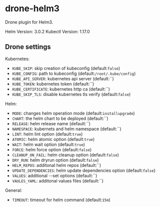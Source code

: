 # drone-helm3

Drone plugin for Helm3.

Helm Version: 3.0.2
Kubectl Version: 1.17.0

## Drone settings

Kubernetes:

* `KUBE_SKIP`: skip creation of kubeconfig (default:`false`)
* `KUBE_CONFIG`: path to kubeconfig (default:`/root/.kube/config`)
* `KUBE_API_SERVER`: kubernetes api server (default:``)
* `KUBE_TOKEN`: kubernetes token (default:``)
* `KUBE_CERTIFICATE`: kubernetes http ca (default:``)
* `KUBE_SKIP_TLS`: disable kubernetes tls verify (default:`false`)


Helm:

* `MODE`: changes helm operation mode (default:`installupgrade`)
* `CHART`: the helm chart to be deployed (default:``)
* `RELEASE`: helm release name (default:``)
* `NAMESPACE`: kubernets and helm namespace (default:``)
* `LINT`: helm lint option (default:`true`)
* `ATOMIC`: helm atomic option (default:`true`)
* `WAIT`: helm wait option (default:`true`)
* `FORCE`: helm force option (default:`false`)
* `CLEANUP_ON_FAIL`: helm cleanup option (default:`false`)
* `DRY_RUN`: helm dryrun option (default:`false`)
* `HELM_REPOS`: additonal helm repos (default:``)
* `UPDATE_DEPENDENCIES`: helm update dependencies option (default:`false`)
* `VALUES`: additional --set options (default:``)
* `VAULES_YAML`: additonal values files (default:``)

General:

* `TIMEOUT`: timeout for helm command (default:`15m`)
